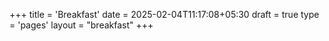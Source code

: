 +++
title = 'Breakfast'
date = 2025-02-04T11:17:08+05:30
draft = true
type = 'pages'
layout = "breakfast"
+++
